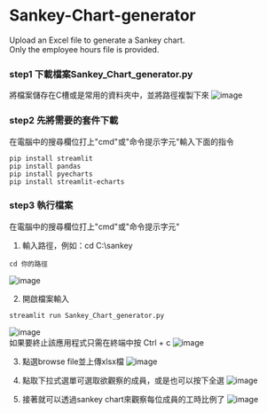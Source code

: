 # Sankey-Chart-generator
Upload an Excel file to generate a Sankey chart.
<br/> Only the employee hours file is provided.
### step1 下載檔案Sankey_Chart_generator.py
將檔案儲存在C槽或是常用的資料夾中，並將路徑複製下來
![image](https://github.com/user-attachments/assets/2fcb67bb-123b-4229-b574-eb328b343c96)

### step2 先將需要的套件下載
在電腦中的搜尋欄位打上"cmd"或"命令提示字元"輸入下面的指令
```python=
pip install streamlit
pip install pandas
pip install pyecharts
pip install streamlit-echarts
```
### step3 執行檔案
在電腦中的搜尋欄位打上"cmd"或"命令提示字元"
1. 輸入路徑，例如：cd C:\sankey
```
cd 你的路徑
```
![image](https://github.com/user-attachments/assets/4e2a8701-4477-4e8f-a53b-cd3edb671f94)

2. 開啟檔案輸入
```
streamlit run Sankey_Chart_generator.py
```
![image](https://github.com/user-attachments/assets/c6075306-c007-4fce-976b-8fbd0b508d62)
<br/>
如果要終止該應用程式只需在終端中按 Ctrl + c
![image](https://github.com/user-attachments/assets/fa1d499c-2341-45b5-aa8c-10f64a34209f)

3. 點選browse file並上傳xlsx檔
![image](https://github.com/user-attachments/assets/e71f335f-29cb-4f0f-986d-5c1d37ba03c5)

4. 點取下拉式選單可選取欲觀察的成員，或是也可以按下全選
![image](https://github.com/user-attachments/assets/b7b61638-18fc-4d05-a15e-3b7d28abaf75)

5. 接著就可以透過sankey chart來觀察每位成員的工時比例了
![image](https://github.com/user-attachments/assets/b15bb468-73ce-45c9-a551-a66ad8b84e08)

